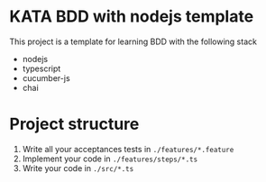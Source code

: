 # KATA BDD with nodejs template

This project is a template for learning BDD with the following stack
* nodejs
* typescript
* cucumber-js
* chai

# Project structure

1. Write all your acceptances tests in `./features/*.feature`
2. Implement your code in `./features/steps/*.ts`
3. Write your code in `./src/*.ts`
